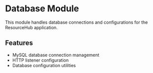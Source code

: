 # Database Module

This module handles database connections and configurations for the ResourceHub application.

## Features
- MySQL database connection management
- HTTP listener configuration
- Database configuration utilities
